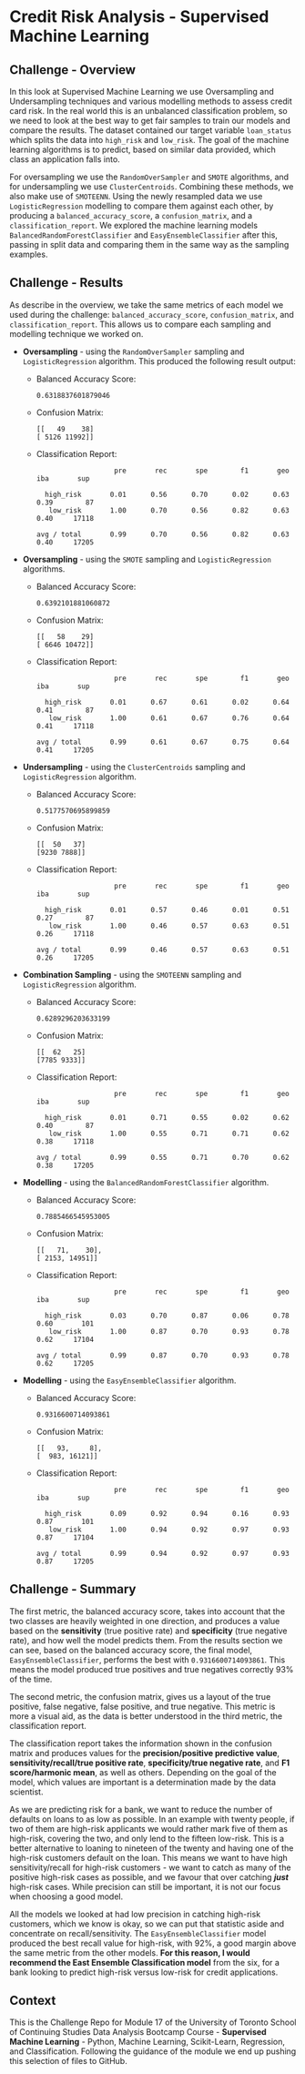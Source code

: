 # Credit Risk Analysis - Supervised Machine Learning

## Challenge - Overview

In this look at Supervised Machine Learning we use Oversampling and Undersampling techniques and various modelling methods to assess credit card risk. In the real world this is an unbalanced classification problem, so we need to look at the best way to get fair samples to train our models and compare the results. The dataset contained our target variable `loan_status` which splits the data into `high_risk` and `low_risk`. The goal of the machine learning algorithms is to predict, based on similar data provided, which class an application falls into.

For oversampling we use the `RandomOverSampler` and `SMOTE` algorithms, and for undersampling we use `ClusterCentroids`. Combining these methods, we also make use of `SMOTEENN`. Using the newly resampled data we use `LogisticRegression` modelling to compare them against each other, by producing a `balanced_accuracy_score`, a `confusion_matrix`, and a `classification_report`. We explored the machine learning models `BalancedRandomForestClassifier` and `EasyEnsembleClassifier` after this, passing in split data and comparing them in the same way as the sampling examples.


## Challenge - Results

As describe in the overview, we take the same metrics of each model we used during the challenge: `balanced_accuracy_score`, `confusion_matrix`, and `classification_report`. This allows us to compare each sampling and modelling technique we worked on.

* **Oversampling** - using the `RandomOverSampler` sampling and `LogisticRegression` algorithm. This produced the following result output:

  - Balanced Accuracy Score:

    ```
    0.6318837601879046
    ```

  - Confusion Matrix:

    ```
    [[   49    38]
    [ 5126 11992]]
    ```

  - Classification Report:

    ```
                       pre       rec       spe        f1       geo       iba       sup

      high_risk       0.01      0.56      0.70      0.02      0.63      0.39        87
       low_risk       1.00      0.70      0.56      0.82      0.63      0.40     17118

    avg / total       0.99      0.70      0.56      0.82      0.63      0.40     17205
    ```

* **Oversampling** - using the `SMOTE` sampling and `LogisticRegression` algorithms.

  - Balanced Accuracy Score:

    ```
    0.6392101881060872
    ```

  - Confusion Matrix:

    ```
    [[   58    29]
    [ 6646 10472]]
    ```

  - Classification Report:

    ```
                       pre       rec       spe        f1       geo       iba       sup

      high_risk       0.01      0.67      0.61      0.02      0.64      0.41        87
       low_risk       1.00      0.61      0.67      0.76      0.64      0.41     17118

    avg / total       0.99      0.61      0.67      0.75      0.64      0.41     17205
    ```

* **Undersampling** - using the `ClusterCentroids` sampling and `LogisticRegression` algorithm.

  - Balanced Accuracy Score:

    ```
    0.5177570695899859
    ```

  - Confusion Matrix:

    ```
    [[  50   37]
    [9230 7888]]
    ```

  - Classification Report:

    ```
                       pre       rec       spe        f1       geo       iba       sup

      high_risk       0.01      0.57      0.46      0.01      0.51      0.27        87
       low_risk       1.00      0.46      0.57      0.63      0.51      0.26     17118

    avg / total       0.99      0.46      0.57      0.63      0.51      0.26     17205
    ```

* **Combination Sampling** - using the `SMOTEENN` sampling and `LogisticRegression` algorithm.

  - Balanced Accuracy Score:

    ```
    0.6289296203633199
    ```

  - Confusion Matrix:

    ```
    [[  62   25]
    [7785 9333]]
    ```

  - Classification Report:

    ```
                       pre       rec       spe        f1       geo       iba       sup

      high_risk       0.01      0.71      0.55      0.02      0.62      0.40        87
       low_risk       1.00      0.55      0.71      0.71      0.62      0.38     17118

    avg / total       0.99      0.55      0.71      0.70      0.62      0.38     17205
    ```

* **Modelling** - using the `BalancedRandomForestClassifier` algorithm.

  - Balanced Accuracy Score:

    ```
    0.7885466545953005
    ```

  - Confusion Matrix:

    ```
    [[   71,    30],
    [ 2153, 14951]]
    ```

  - Classification Report:

    ```
                       pre       rec       spe        f1       geo       iba       sup

      high_risk       0.03      0.70      0.87      0.06      0.78      0.60       101
       low_risk       1.00      0.87      0.70      0.93      0.78      0.62     17104

    avg / total       0.99      0.87      0.70      0.93      0.78      0.62     17205
    ```

* **Modelling** - using the `EasyEnsembleClassifier` algorithm.

  - Balanced Accuracy Score:

    ```
    0.9316600714093861
    ```

  - Confusion Matrix:

    ```
    [[   93,     8],
    [  983, 16121]]
    ```

  - Classification Report:

    ```
                       pre       rec       spe        f1       geo       iba       sup

      high_risk       0.09      0.92      0.94      0.16      0.93      0.87       101
       low_risk       1.00      0.94      0.92      0.97      0.93      0.87     17104

    avg / total       0.99      0.94      0.92      0.97      0.93      0.87     17205
    ```

## Challenge - Summary

The first metric, the balanced accuracy score, takes into account that the two classes are heavily weighted in one direction, and produces a value based on the **sensitivity** (true positive rate) and **specificity** (true negative rate), and how well the model predicts them. From the results section we can see, based on the balanced accuracy score, the final model, `EasyEnsembleClassifier`, performs the best with `0.9316600714093861`. This means the model produced true positives and true negatives correctly 93% of the time.

The second metric, the confusion matrix, gives us a layout of the true positive, false negative, false positive, and true negative. This metric is more a visual aid, as the data is better understood in the third metric, the classification report.

The classification report takes the information shown in the confusion matrix and produces values for the **precision/positive predictive value**, **sensitivity/recall/true positive rate**, **specificity/true negative rate**, and **F1 score/harmonic mean**, as well as others. Depending on the goal of the model, which values are important is a determination made by the data scientist.

As we are predicting risk for a bank, we want to reduce the number of defaults on loans to as low as possible. In an example with twenty people, if two of them are high-risk applicants we would rather mark five of them as high-risk, covering the two, and only lend to the fifteen low-risk. This is a better alternative to loaning to nineteen of the twenty and having one of the high-risk customers default on the loan. This means we want to have high sensitivity/recall for high-risk customers - we want to catch as many of the positive high-risk cases as possible, and we favour that over catching ***just*** high-risk cases. While precision can still be important, it is not our focus when choosing a good model.

All the models we looked at had low precision in catching high-risk customers, which we know is okay, so we can put that statistic aside and concentrate on recall/sensitivity. The `EasyEnsembleClassifier` model produced the best recall value for high-risk, with 92%, a good margin above the same metric from the other models. **For this reason, I would recommend the East Ensemble Classification model** from the six, for a bank looking to predict high-risk versus low-risk for credit applications.

## Context

This is the Challenge Repo for Module 17 of the University of Toronto School of Continuing Studies Data Analysis Bootcamp Course - **Supervised Machine Learning** - Python, Machine Learning, Scikit-Learn, Regression, and Classification. Following the guidance of the module we end up pushing this selection of files to GitHub.
